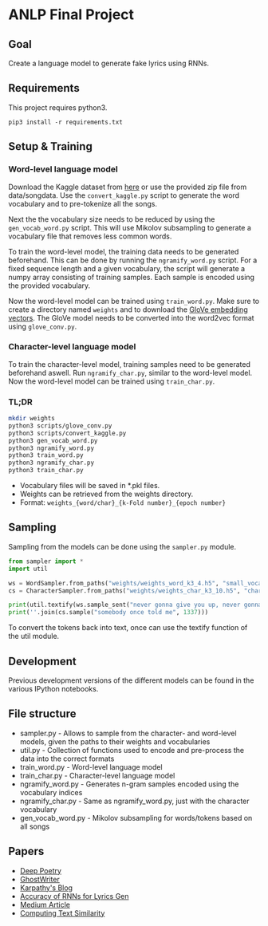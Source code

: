 # ANLP Final Project

## Goal

Create a language model to generate fake lyrics using RNNs.

## Requirements

This project requires python3.

```
pip3 install -r requirements.txt
```

## Setup & Training

### Word-level language model

Download the Kaggle dataset from [here](https://www.kaggle.com/mousehead/songlyrics) or use the provided zip file from data/songdata.
Use the `convert_kaggle.py` script to generate the word vocabulary and to pre-tokenize all the songs.

Next the the vocabulary size needs to be reduced by using the `gen_vocab_word.py` script.
This will use Mikolov subsampling to generate a vocabulary file that removes less common words.

To train the word-level model, the training data needs to be generated beforehand.
This can be done by running the `ngramify_word.py` script. For a fixed sequence length and a given
vocabulary, the script will generate a numpy array consisting of training samples. Each sample
is encoded using the provided vocabulary.

Now the word-level model can be trained using `train_word.py`. Make sure to create a
directory named `weights` and to download the [GloVe embedding vectors](http://nlp.stanford.edu/data/glove.6B.zip).
The GloVe model needs to be converted into the word2vec format using `glove_conv.py`.

### Character-level language model

To train the character-level model, training samples need to be generated beforehand aswell.
Run `ngramify_char.py`, similar to the word-level model.
Now the word-level model can be trained using `train_char.py`.

### TL;DR

```sh
mkdir weights
python3 scripts/glove_conv.py
python3 scripts/convert_kaggle.py
python3 gen_vocab_word.py
python3 ngramify_word.py
python3 train_word.py
python3 ngramify_char.py
python3 train_char.py
```

- Vocabulary files will be saved in *.pkl files.
- Weights can be retrieved from the weights directory.
- Format: `weights_{word/char}_{k-Fold number}_{epoch number}`

## Sampling

Sampling from the models can be done using the `sampler.py` module.

```python
from sampler import *
import util

ws = WordSampler.from_paths("weights/weights_word_k3_4.h5", "small_vocab.pkl", 6)
cs = CharacterSampler.from_paths("weights/weights_char_k3_10.h5", "chars.pkl", 8)

print(util.textify(ws.sample_sent("never gonna give you up, never gonna", 42)))
print(''.join(cs.sample("somebody once told me", 1337)))
```

To convert the tokens back into text, once can use the textify function of the util module.

## Development

Previous development versions of the different models can be found in the various IPython notebooks.

## File structure

* sampler.py - Allows to sample from the character- and word-level models, given the paths to their weights and vocabularies
* util.py - Collection of functions used to encode and pre-process the data into the correct formats
* train_word.py - Word-level language model
* train_char.py - Character-level language model
* ngramify_word.py - Generates n-gram samples encoded using the vocabulary indices
* ngramify_char.py - Same as ngramify_word.py, just with the character vocabulary
* gen_vocab_word.py - Mikolov subsampling for words/tokens based on all songs

## Papers

- [Deep Poetry](https://web.stanford.edu/class/archive/cs/cs224n/cs224n.1174/reports/2762063.pdf)
- [GhostWriter](http://www.emnlp2015.org/proceedings/EMNLP/pdf/EMNLP221.pdf)
- [Karpathy's Blog](http://karpathy.github.io/2015/05/21/rnn-effectiveness/)
- [Accuracy of RNNs for Lyrics Gen](http://ejosue.com/wp-content/uploads/COMPSCI380-2018-LSTM-RNN.pdf)
- [Medium Article](https://medium.com/coinmonks/word-level-lstm-text-generator-creating-automatic-song-lyrics-with-neural-networks-b8a1617104fb)
- [Computing Text Similarity](http://tuprints.ulb.tu-darmstadt.de/4342/1/TUD-CS-2015-0017.pdf)
